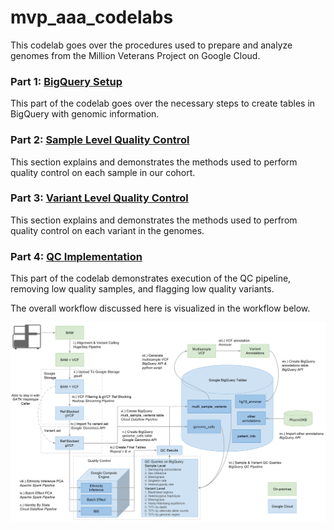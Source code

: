 # mvp_aaa_codelabs
This codelab goes over the procedures used to prepare and analyze genomes from the Million Veterans Project on Google Cloud.  

### Part 1: [BigQuery Setup](./BigQuery-Setup.md)
This part of the codelab goes over the necessary steps to create tables in BigQuery with genomic information.  

### Part 2: [Sample Level Quality Control](./Sample-Level-QC.md)
This section explains and demonstrates the methods used to perform quality control on each sample in our cohort.

### Part 3: [Variant Level Quality Control](./Variant-Level-QC.md) 
This section explains and demonstrates the methods used to perfrom quality control on each variant in the genomes.

###  Part 4: [QC Implementation](./QC-Implementation.md)
This part of the codelab demonstrates execution of the QC pipeline, removing low quality samples, and flagging low quality variants.


The overall workflow discussed here is visualized in the workflow below.

<img src="figure/bioinformatics_workflow.png" title="bioinformatics workflow" alt="bioinformatics workflow" style="display: block; margin: auto;" />

